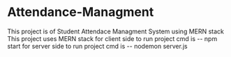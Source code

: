 # Attendance-Managment
This project is of Student Attendace Managment System using MERN stack
This project uses MERN stack
for client side to run project cmd is -- npm start
for server side to run project cmd is -- nodemon server.js

